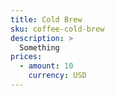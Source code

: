 ```yaml
---
title: Cold Brew
sku: coffee-cold-brew
description: >
  Something
prices:
  - amount: 10
    currency: USD
---
```

